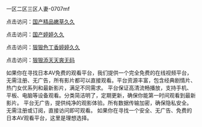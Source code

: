 一区二区三区人妻-0707mf

点击访问：<a href="https://gda-c7m.pages.dev/">国产精品嫩草久久</a>

点击访问：<a href="https://tfda.pages.dev/">国产婷婷久久</a>

点击访问：<a href="https://bsdf-5f5.pages.dev/">狠狠色丁香婷婷久久</a>

点击访问：<a href="https://cfad.pages.dev/">狠狠添天天爽无码</a>

如果你在寻找日本AV免费的观看平台，我们提供一个完全免费的在线视频平台，无需注册、无广告，所有影片都可以直接观看。平台资源丰富，包含经典剧情片、热门女优系列和最新影片，满足不同需求。
平台保证高清流畅播放，支持手机、平板、电脑等设备观看。分类简洁明了，定期更新，确保你能第一时间观看到最新影片。
平台无广告，提供纯净的观影体验。所有数据传输加密，确保隐私安全。无需注册或订阅，直接访问即可观看。
如果你在寻找一个安全、无广告、免费的日本AV观看平台，这里是理想选择。


<span style="display:none;">[Canonical link](https://github.com/df20250707/df05 ）</span>


